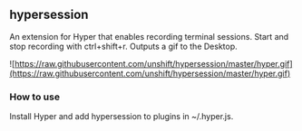 ## hypersession

An extension for Hyper that enables recording terminal sessions. Start and stop recording with ctrl+shift+r. Outputs a gif to the Desktop. 

![https://raw.githubusercontent.com/unshift/hypersession/master/hyper.gif](https://raw.githubusercontent.com/unshift/hypersession/master/hyper.gif)

### How to use

Install Hyper and add hypersession to plugins in ~/.hyper.js.

